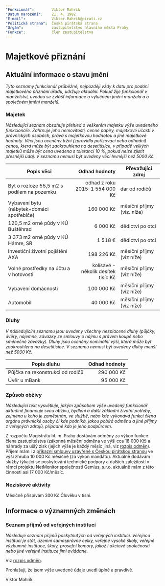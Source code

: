 ```yaml
---
"Funkcionář":        Viktor Mahrik
"Datum narození":    21. 4. 1982
"E-mail":            Viktor.Mahrik@pirati.cz
"Politická strana":  Česká pirátská strana
"Orgán":             zastupitelstvo hlavního města Prahy
"Funkce":            člen zastupitelstva
---
```


Majetkové přiznání
==================

Aktuální informace o stavu jmění
----------------------------------

*Tyto seznamy funkcionář průběžně, nejpozději vždy k datu pro podání majetkového přiznání úřadu, udržuje aktuální. Pokud žije funkcionář v manželství, uvedou se zvlášť informace o výlučném jmění manžela a o společném jmění manželů.*

### Majetek

*Následující seznam obsahuje přehled o veškerém majetku výše uvedeného funkcionáře. Zahrnuje jeho nemovitosti, cenné papíry, majetkové účasti v právnických osobách, práva s majetkovou hodnotou a jiné majetkové hodnoty. Věci jsou oceněny tržní (zpravidla pořizovací nebo odhadní) cenou, která může být zaokrouhlena na desetitisíce, v případě velkých majetků může být cena uvedena s tolerancí 10 %, pokud nelze zjistit přesnější údaj. V seznamu nemusí být uvedeny věci levnější než 5000 Kč.*

| Popis věci            | Odhad hodnoty |  Převažující zdroj                  |
| --------------------- | ------------: |  ---------------------- |
| Byt o rozloze 55,5 m2 s podílem na pozemku | odhad z roku 2015: 1 554 000 Kč | dar od rodičů |
| Vybavení bytu (nábytek+domáci spotřebiče) | 160 000 Kč | měsíční příjmy (viz. níže) |
| 120,5 m2 orné půdy v KÚ Buštěhrad | 6 000 Kč | dědictví po otci |
| 3 373 m2 orné půdy v KÚ Hámre, SR | 1 518 € | dědictví po otci |
| Investiční životní pojištění AXA | 198 226 Kč | měsíční příjmy (viz níže) |
| Volné prostředky na účtu a v hotovosti | kolísavé - několik desítek tisíc Kč | měsíční příjmy (viz níže) |
| Vybavení domácnosti | 100 000 Kč | měsíční příjmy (viz níže) |
| Automobil | 40 000 Kč | měsíční příjmy (viz níže)|


### Dluhy

*V následujícím seznamu jsou uvedeny všechny nesplacené dluhy (půjčky, úvěry, nájemné, závazky ze smlouvy o nájmu s právem koupě nebo směnečné závazky). Dluhy jsou oceněny nominální výší, která může být zaokrouhlena na desetitisíce. V seznamu nemusí být uvedeny dluhy menší než 5000 Kč.*

| Popis dluhu           | Odhad hodnoty |
| --------------------- | ------------: |
| Půjčka na rekonstrukci od rodičů | 290 000 Kč |
| Úvěr u mBank | 95 000 Kč |

### Způsob obživy

*Následující text vysvětluje, jakým způsobem výše uvedený funkcionář aktuálně financuje svou obživu, bydlení a další základní životní potřeby, zejména u koho je zaměstnán, ve službě, nebo kde vykonává funkci člena orgánu právnické osoby či kde podniká, jakou pobírá odměnu a jiné příjmy z veřejných zdrojů, případně kdo je jeho podpůrcem.*

Z rozpočtu Magistrátu hl. m. Prahy dostávám odměny za výkon funkce člena zastupitelstva (zákonná měsíční odměna ve výši cca 18 000 Kč) a náhrady za ušlý zisk (jejich výše je každý měsíc jiná, viz [rozpis odměn](https://github.com/pirati-cz/KlubPraha/tree/master/odmeny/odmeny.csv)). Příjem mám i z [příkazní smlouvy uzavřené s Českou pirátskou stranou](https://smlouvy.pirati.cz/smlouvy/2018/01/16/zhmp-mahrik/) ve výši zhruba 10 000 Kč měsíčně (za výkon mandátu). Aktuálně dodávám služby týkající se poskytování technické podpory a dalších záležitostí v rámci projektu NetMonitor společnosti Gemius, s.r.o. aktuálně mám z této činnosti asi 17 000 Kč/měsíc.

### Neziskové aktivity
Měsíčně přispívám 300 Kč Člověku v tísni.


Informace o významných změnách
----------------------------------

<!--
### Seznam darů
*Následuje seznam darovaných plnění, výhod a jiných bezplatných požitků za období od vzniku funkce. Za dar se považuje každé plnění nebo opomenutí funkcionáři v rozsahu, ve kterém funkcionář neuhradí odpovídající protihodnotu (bezplatné dovolené, prominutí dluhu apod.).*

Viz [oznámení podle etického kodexu]-->

### Seznam příjmů od veřejných institucí
*Následuje seznam příjmů poskytnutých od veřejných institucí. Veřejnou institucí je stát, územní samosprávné celky, veřejné vysoké školy, veřejné výzkumné instituce, školy, prosefní komory, jakož i akciové společnosti nebo jiné veřejné instituce jimi ovládané.*

Viz [rozpis odměn](https://github.com/pirati-byro/transparence).

Prohlašuji, že jsem výše uvedené údaje uvedl úplně a pravdivě.

Viktor Mahrik
